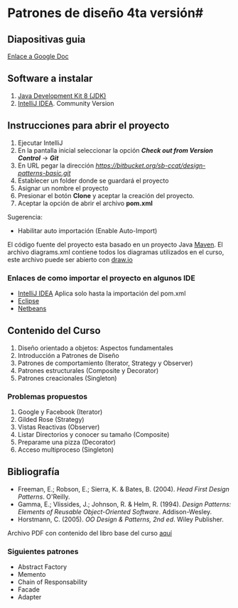 # Patrones de diseño 4ta versión#

## Diapositivas guia ##
[Enlace a Google Doc](https://docs.google.com/presentation/d/1ta1-Kk6WdDYebxIP--eNVjpZaojXbJpiYMTmu1ruzhM/edit?usp=sharing)


## Software a instalar ##
1. [Java Development Kit 8 (JDK)](http://www.oracle.com/technetwork/java/javase/downloads/jdk8-downloads-2133151.html)
2. [IntelliJ IDEA](https://www.jetbrains.com/idea/). Community Version


## Instrucciones para abrir el proyecto ##
1. Ejecutar IntelliJ
2. En la pantalla inicial seleccionar la opción ***Check out from Version Control*** -> ***Git***
3. En URL pegar la dirección *https://bitbucket.org/sb-ccat/design-patterns-basic.git*
4. Establecer un folder donde se guardará el proyecto
5. Asignar un nombre el proyecto
6. Presionar el botón **Clone** y aceptar la creación del proyecto.
7. Aceptar la opción de abrir el archivo **pom.xml**

Sugerencia:
 - Habilitar auto importación (Enable Auto-Import)

El código fuente del proyecto esta basado en un proyecto Java [Maven](https://maven.apache.org/).
El archivo diagrams.xml contiene todos los diagramas utilizados en el curso, este archivo puede ser abierto con [draw.io](https://www.draw.io/)

### Enlaces de como importar el proyecto en algunos IDE ###
- [IntelliJ IDEA](https://youtu.be/iDzy2yZit94) Aplica solo hasta la importación del pom.xml
- [Eclipse](https://youtu.be/yYvD8ZJtWwI)
- [Netbeans](http://ww.planetnetbeans.org/topic47273.html)


## Contenido del Curso ##
1. Diseño orientado a objetos: Aspectos fundamentales
2. Introducción a Patrones de Diseño
3. Patrones de comportamiento (Iterator, Strategy y Observer)
4. Patrones estructurales (Composite y Decorator)
5. Patrones creacionales (Singleton)


### Problemas propuestos ###
1. Google y Facebook (Iterator)
2. Gilded Rose (Strategy)
3. Vistas Reactivas (Observer)
4. Listar Directorios y conocer su tamaño (Composite)
5. Preparame una pizza (Decorator)
6. Acceso multiproceso (Singleton)


## Bibliografía ##
- Freeman, E.; Robson, E.; Sierra, K. & Bates, B. (2004). *Head First Design Patterns*. O'Reilly.
- Gamma, E.; Vlissides, J.; Johnson, R. & Helm, R. (1994). *Design Patterns: Elements of Reusable Object-Oriented Software*. Addison-Wesley.
- Horstmann, C. (2005). *OO Design & Patterns, 2nd ed*. Wiley Publisher.

Archivo PDF con contenido del libro base del curso [aquí](https://drive.google.com/open?id=0B9zdeJdLzq8reVBqa2labE5pb0U)

### Siguientes patrones ###
- Abstract Factory
- Memento
- Chain of Responsability
- Facade
- Adapter
